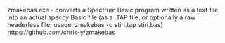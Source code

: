 zmakebas.exe - converts a Spectrum Basic program written as a text file into an actual speccy Basic file (as a .TAP file, or optionally a raw headerless file; usage: zmakebas -o stiri.tap stiri.bas)<br />
https://github.com/chris-y/zmakebas
